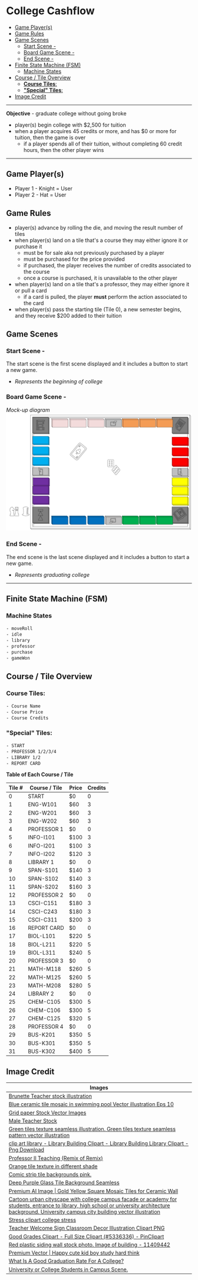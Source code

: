 # College Cashflow

<!--TOC-->
  - [Game Player(s)](#game-players)
  - [Game Rules](#game-rules)
  - [Game Scenes](#game-scenes)
    - [Start Scene -](#start-scene-)
    - [Board Game Scene -](#board-game-scene-)
    - [End Scene -](#end-scene-)
  - [Finite State Machine (FSM)](#finite-state-machine-fsm)
    - [Machine States](#machine-states)
  - [Course / Tile Overview](#course-tile-overview)
    - [**Course Tiles**:](#course-tiles)
    - [**"Special" Tiles**:](#special-tiles)
  - [Image Credit](#image-credit)
<!--/TOC-->

---

**Objective** - graduate college without going broke

- player(s) begin college with $2,500 for tuition
- when a player acquires 45 credits or more, and has $0 or more for tuition, then the game is over 
    - if a player spends all of their tuition, without completing 60 credit hours, then the other player wins

---

## Game Player(s)
- Player 1 - Knight = User
- Player 2 - Hat = User

## Game Rules
- player(s) advance by rolling the die, and moving the result number of tiles
- when player(s) land on a tile that's a course they may either ignore it or purchase it
    - must be for sale aka not previously purchased by a player
    - must be purchased for the price provided
    - if purchased, the player receives the number of credits associated to the course
    - once a course is purchased, it is unavailable to the other player
- when player(s) land on a tile that's a professor, they may either ignore it or pull a card
    - if a card is pulled, the player **must** perform the action associated to the card
- when player(s) pass the starting tile (Tile 0), a new semester begins, and they receive $200 added to their tuition

## Game Scenes
### Start Scene -
The start scene is the first scene displayed and it includes a button to start a new game.
- *Represents the beginning of college*
### Board Game Scene -

*Mock-up diagram*
![Board Game Scene](BoardGame.png)

### End Scene -
The end scene is the last scene displayed and it includes a button to start a new game.
- *Represents graduating college*

---

## Finite State Machine (FSM)
### Machine States
    - moveRoll
    - idle
    - library
    - professor
    - purchase
    - gameWon



## Course / Tile Overview
### **Course Tiles**:
    - Course Name
    - Course Price
    - Course Credits

### **"Special" Tiles**:
    - START
    - PROFESSOR 1/2/3/4
    - LIBRARY 1/2
    - REPORT CARD

**Table of Each Course / Tile**

| Tile # | Course / Tile | Price | Credits |
| ------ | ------------- | ----- | ------- |
| 0      | START         | $0    | 0       |
| 1      | ENG-W101      | $60   | 3       |
| 2      | ENG-W201      | $60   | 3       |
| 3      | ENG-W202      | $60   | 3       |
| 4      | PROFESSOR 1   | $0    | 0       |
| 5      | INFO-I101     | $100  | 3       |
| 6      | INFO-I201     | $100  | 3       |
| 7      | INFO-I202     | $120  | 3       |
| 8      | LIBRARY 1     | $0    | 0       |
| 9      | SPAN-S101     | $140  | 3       |
| 10     | SPAN-S102     | $140  | 3       |
| 11     | SPAN-S202     | $160  | 3       |
| 12     | PROFESSOR 2   | $0    | 0       |
| 13     | CSCI-C151     | $180  | 3       |
| 14     | CSCI-C243     | $180  | 3       |
| 15     | CSCI-C311     | $200  | 3       |
| 16     | REPORT CARD   | $0    | 0       |
| 17     | BIOL-L101     | $220  | 5       |
| 18     | BIOL-L211     | $220  | 5       |
| 19     | BIOL-L311     | $240  | 5       |
| 20     | PROFESSOR 3   | $0    | 0       |
| 21     | MATH-M118     | $260  | 5       |
| 22     | MATH-M125     | $260  | 5       |
| 23     | MATH-M208     | $280  | 5       |
| 24     | LIBRARY 2     | $0    | 0       |
| 25     | CHEM-C105     | $300  | 5       |
| 26     | CHEM-C106     | $300  | 5       |
| 27     | CHEM-C125     | $320  | 5       |
| 28     | PROFESSOR 4   | $0    | 0       |
| 29     | BUS-K201      | $350  | 5       |
| 30     | BUS-K301      | $350  | 5       |
| 31     | BUS-K302      | $400  | 5       |

## Image Credit

| Images |
| --------------------------------------------------------------------------------------------------------------------------------------------------------------------------------------------------------------------------------------------------------------------------------------------------------------------------------------------------------------------------- |
| [Brunette Teacher stock illustration](https://www.istockphoto.com/vector/brunette-teacher-gm165906501-20385433)       |
| [Blue ceramic tile mosaic in swimming pool Vector illustration Eps 10](https://img.freepik.com/premium-vector/blue-ceramic-tile-mosaic-swimming-pool-vector-illustration-eps-10_230920-1005.jpg?w=826)                                                                                                                                                                      |
| [Grid paper Stock Vector Images](https://st.depositphotos.com/1427101/4343/v/450/depositphotos_43433909-stock-illustration-blue-grid-paper.jpg)                                                                                                                                                                                                                             |
| [Male Teacher Stock](https://thumbs.dreamstime.com/b/cartoon-male-teacher-illustration-51245540.jpg?w=360)                                                                                                                                                                                                                                                                  |
| [Green tiles texture seamless illustration. Green tiles texture seamless pattern vector illustration](https://www.dreamstime.com/stock-illustration-green-tiles-texture-seamless-illustration-pattern-vector-image86609664)                                                                                                                                                 |
| [clip art library - Library Building Clipart - Library Building Library Clipart - Png Download](https://www.pinclipart.com/maxpin/TwJTi/)                                                                                                                                                                                                                                   |
| [Professor II Teaching (Remix of Remix)](https://freesvg.org/1528665403)                                                                                                                                                                                                                                                                                                    |
| [Orange tile texture in different shade](https://www.dreamstime.com/royalty-free-stock-images-orange-tile-texture-image19885149)                                                                                                                                                                                                                                            |
| [Comic strip tile backgrounds pink.](https://www.rawpixel.com/image/12668138/comic-strip-tile-backgrounds-pink-generated-image-rawpixel)                                                                                                                                                                                                                                    |
| [Deep Purple Glass Tile Background Seamless](https://www.commentnation.com/background.php?MyFile=deep_purple_glass_tile_background_seamless.php&ID=C99.php)                                                                                                                                                                                                                 |
| [Premium AI Image \| Gold Yellow Square Mosaic Tiles for Ceramic Wall](https://img.freepik.com/premium-photo/gold-yellow-square-mosaic-tiles-ceramic-wall_1031251-1886.jpg?w=2000)                                                                                                                                                                                          |
| [Cartoon urban cityscape with college campus facade or academy for students, entrance to library, high school or university architecture background. University campus city building vector illustration](https://www.dreamstime.com/cartoon-urban-cityscape-college-campus-facade-academy-students-entrance-to-library-high-school-university-architecture-image204116809) |
| [Stress clipart college stress](https://webstockreview.net/images/stress-clipart-college-stress.png)                                                                                                                                                                                                                                                                        |
| [Teacher Welcome Sign Classroom Decor Illustration Clipart PNG](https://www.pngall.com/teacher-png/download/40870/)                                                                                                                                                                                                                                                         |
| [Good Grades Clipart - Full Size Clipart (#5336336) - PinClipart](https://www.pinclipart.com/picdir/big/533-5336336_good-grades-clipart.png)                                                                                                                                                                                                                                |
| [Red plastic siding wall stock photo. Image of building - 11409442](https://thumbs.dreamstime.com/b/red-plastic-siding-wall-11409442.jpg)                                                                                                                                                                                                                                   |
| [Premium Vector \| Happy cute kid boy study hard think](https://i.pinimg.com/736x/24/ad/d0/24add0add9542dbc1d28dd4aa26d10fc.jpg)                                                                                                                                                                                                                                            |
| [What Is A Good Graduation Rate For A College?](https://tagvault.org/blog/what-is-a-good-graduation-rate-for-a-college/)                                                                                                                                                                                                                                                    |
| [University or College Students in Campus Scene.](https://thumbs.dreamstime.com/b/university-college-students-campus-scene-people-cartoon-characters-studying-relaxing-playing-sports-park-academic-165167035.jpg)                                                                                                                                                          |